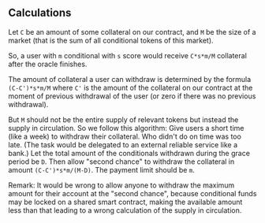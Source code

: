 ## Calculations

Let `C` be an amount of some collateral on our contract, and `M` be the size of a market (that is the sum of all conditional tokens of this market).

So, a user with `m` conditional with `s` score would receive `C*s*m/M` collateral after the oracle finishes.

The amount of collateral a user can withdraw is determined by the formula `(C-C')*s*m/M` where `C'` is the amount of the collateral on our contract at the moment of previous withdrawal of the user (or zero if there was no previous withdrawal).

But `M` should not be the entire supply of relevant tokens but instead the supply in circulation. So we follow this algorithm: Give users a short time (like a week) to withdraw their collateral. Who didn't do on time was too late. (The task would be delegated to an external reliable service like a bank.) Let the total amount of the conditionals withdrawn during the grace period be `D`. Then allow "second chance" to withdraw the collateral in amount `(C-C')*s*m/(M-D)`. The payment limit should be `m`.

Remark: It would be wrong to allow anyone to withdraw the maximum amount for their account at the "second chance", because conditional funds may be locked on a shared smart contract, making the available amount less than that leading to a wrong calculation of the supply in circulation.
